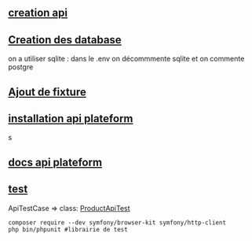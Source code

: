 ## [creation api](https://symfony.com/doc/current/setup.html)

## [Creation des database](https://symfony.com/doc/current/doctrine.html)
on a utiliser sqlite : dans le .env on décommmente sqlite et on commente postgre

## [Ajout de fixture](https://symfony.com/bundles/DoctrineFixturesBundle/current/index.html)

## [installation api plateform](https://api-platform.com/docs/core/getting-started/)
s
## [docs api plateform](https://api-platform.com/docs/distribution/)

## [test](https://aymeric-cucherousset.fr/symfony-6-tester-une-api/)
ApiTestCase => class: [ProductApiTest](https://api-platform.com/docs/core/testing/)

```shell
composer require --dev symfony/browser-kit symfony/http-client
php bin/phpunit #librairie de test
```